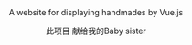<div style="text-align: center;">
   A website for displaying handmades by Vue.js 

  此项目 献给我的Baby sister
</div>
